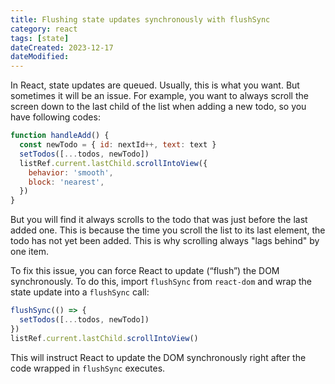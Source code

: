```yaml
---
title: Flushing state updates synchronously with flushSync
category: react
tags: [state]
dateCreated: 2023-12-17
dateModified:
---
```


In React, state updates are queued. Usually, this is what you want. But sometimes it will be an issue. For example,
you want to always scroll the screen down to the last child of the list when adding a new todo, so you have following codes:

```javascript
function handleAdd() {
  const newTodo = { id: nextId++, text: text }
  setTodos([...todos, newTodo])
  listRef.current.lastChild.scrollIntoView({
    behavior: 'smooth',
    block: 'nearest',
  })
}
```

But you will find it always scrolls to the todo that was just before the last added one. This is because the time
you scroll the list to its last element, the todo has not yet been added. This is why scrolling always "lags behind"
by one item.

To fix this issue, you can force React to update (“flush”) the DOM synchronously. To do this, import `flushSync`
from `react-dom` and wrap the state update into a `flushSync` call:

```javascript
flushSync(() => {
  setTodos([...todos, newTodo])
})
listRef.current.lastChild.scrollIntoView()
```

This will instruct React to update the DOM synchronously right after the code wrapped in `flushSync` executes.

